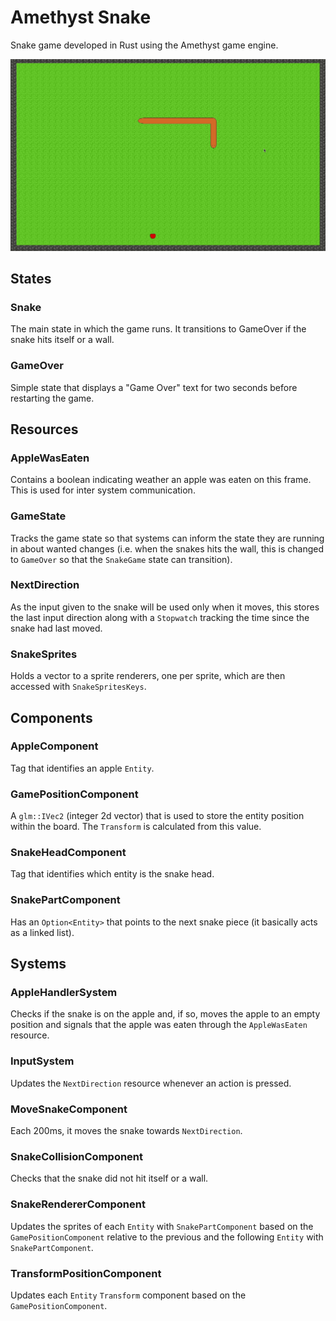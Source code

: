 # Amethyst Snake
Snake game developed in Rust using the Amethyst game engine.

![Alt Text](snake.gif)

## States
### Snake
The main state in which the game runs. It transitions to GameOver if the snake hits itself or a wall.

### GameOver
Simple state that displays a "Game Over" text for two seconds before restarting the game.

## Resources
### AppleWasEaten
Contains a boolean indicating weather an apple was eaten on this frame. This is used for inter system communication.

### GameState
Tracks the game state so that systems can inform the state they are running in about wanted changes (i.e. when the snakes hits the wall, this is changed to `GameOver` so that the `SnakeGame` state can transition).

### NextDirection
As the input given to the snake will be used only when it moves, this stores the last input direction along with a `Stopwatch` tracking the time since the snake had last moved.

### SnakeSprites
Holds a vector to a sprite renderers, one per sprite, which are then accessed with `SnakeSpritesKeys`.

## Components
### AppleComponent
Tag that identifies an apple `Entity`.

### GamePositionComponent
A `glm::IVec2` (integer 2d vector) that is used to store the entity position within the board. The `Transform` is calculated from this value.

### SnakeHeadComponent
Tag that identifies which entity is the snake head.

### SnakePartComponent
Has an `Option<Entity>` that points to the next snake piece (it basically acts as a linked list).

## Systems
### AppleHandlerSystem
Checks if the snake is on the apple and, if so, moves the apple to an empty position and signals that the apple was eaten through the `AppleWasEaten` resource.

### InputSystem
Updates the `NextDirection` resource whenever an action is pressed.

### MoveSnakeComponent
Each 200ms, it moves the snake towards `NextDirection`.

### SnakeCollisionComponent
Checks that the snake did not hit itself or a wall.

### SnakeRendererComponent
Updates the sprites of each `Entity` with `SnakePartComponent` based on the `GamePositionComponent` relative to the previous and the following `Entity` with `SnakePartComponent`.

### TransformPositionComponent
Updates each `Entity` `Transform` component based on the `GamePositionComponent`.